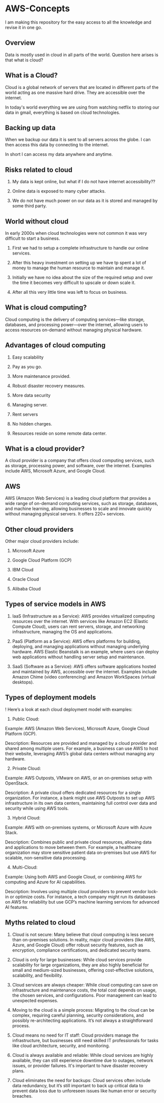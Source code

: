 # AWS-Concepts
I am making this repository for the easy access to all the knowledge and revise it in one go. 



## Overview

Data is mostly used in cloud in all parts of the world. Question here arises is that what is cloud?



## What is a Cloud?
Cloud is a global network of servers that are located in different parts of the world acting as one massive hard drive. They are accessible over the internet. 

In today's world everything we are using from watching netflix to storing our data in gmail, everything is based on cloud technologies.

## Backing up data

When we backup our data it is sent to all servers across the globe. I can then access this data by connecting to the internet.

In short I can access my data anywhere and anytime.

## Risks related to cloud

1. My data is kept online, but what if I do not have internet accessibility??

2. Online data is exposed to many cyber attacks.

3. We do not have much power on our data as it is stored and managed by some third party.

## World without cloud

In early 2000s when cloud technologies were not common it was very difficult to start a business.

1. First we had to setup a complete infrastructure to handle our online services.

2. After this heavy investment on setting up we have tp spent a lot of money to manage the human resource to maintain and manage it.

3. Initially we have no idea about the size of the required setup and over the time it becomes very difficult to upscale or down scale it.

4. After all this very little time was left to focus on business.

## What is cloud computing?

Cloud computing is the delivery of computing services—like storage, databases, and processing power—over the internet, allowing users to access resources on-demand without managing physical hardware.

## Advantages of cloud computing

1. Easy scalability

2. Pay as you go.

3. More maintenance provided.

4. Robust disaster recovery measures.

5. More data security

6. Managing server.

7. Rent servers

8. No hidden charges.

9. Resources reside on some remote data center.



## What is a cloud provider?

A cloud provider is a company that offers cloud computing services, such as storage, processing power, and software, over the internet. Examples include AWS, Microsoft Azure, and Google Cloud.

## AWS

AWS (Amazon Web Services) is a leading cloud platform that provides a wide range of on-demand computing services, such as storage, databases, and machine learning, allowing businesses to scale and innovate quickly without managing physical servers. It offers 220+ services.

## Other cloud providers

Other major cloud providers include:

1. Microsoft Azure

2. Google Cloud Platform (GCP)

3. IBM Cloud

4. Oracle Cloud

5. Alibaba Cloud

## Types of service models in AWS

1. IaaS (Infrastructure as a Service): AWS provides virtualized computing resources over the internet. With services like Amazon EC2 (Elastic Compute Cloud), users can rent servers, storage, and networking infrastructure, managing the OS and applications.

2. PaaS (Platform as a Service): AWS offers platforms for building, deploying, and managing applications without managing underlying hardware. AWS Elastic Beanstalk is an example, where users can deploy web applications without handling server setup and maintenance.

3. SaaS (Software as a Service): AWS offers software applications hosted and maintained by AWS, accessible over the internet. Examples include Amazon Chime (video conferencing) and Amazon WorkSpaces (virtual desktops).

## Types of deployment models

! Here’s a look at each cloud deployment model with examples:

1. Public Cloud:

Example: AWS (Amazon Web Services), Microsoft Azure, Google Cloud Platform (GCP).

Description: Resources are provided and managed by a cloud provider and shared among multiple users. For example, a business can use AWS to host their website, leveraging AWS’s global data centers without managing any hardware.

2. Private Cloud:

Example: AWS Outposts, VMware on AWS, or an on-premises setup with OpenStack.

Description: A private cloud offers dedicated resources for a single organization. For instance, a bank might use AWS Outposts to set up AWS infrastructure in its own data centers, maintaining full control over data and security while using AWS tools.

3. Hybrid Cloud:

Example: AWS with on-premises systems, or Microsoft Azure with Azure Stack.

Description: Combines public and private cloud resources, allowing data and applications to move between them. For example, a healthcare organization may store sensitive patient data on-premises but use AWS for scalable, non-sensitive data processing.

4. Multi-Cloud:

Example: Using both AWS and Google Cloud, or combining AWS for computing and Azure for AI capabilities.

Description: Involves using multiple cloud providers to prevent vendor lock-in or optimize costs. For instance, a tech company might run its databases on AWS for reliability but use GCP’s machine learning services for advanced AI features.

## Myths related to cloud

1. Cloud is not secure: Many believe that cloud computing is less secure than on-premises solutions. In reality, major cloud providers (like AWS, Azure, and Google Cloud) offer robust security features, such as encryption, compliance certifications, and dedicated security teams.

2. Cloud is only for large businesses: While cloud services provide scalability for large organizations, they are also highly beneficial for small and medium-sized businesses, offering cost-effective solutions, scalability, and flexibility.

3. Cloud services are always cheaper: While cloud computing can save on infrastructure and maintenance costs, the total cost depends on usage, the chosen services, and configurations. Poor management can lead to unexpected expenses.

4. Moving to the cloud is a simple process: Migrating to the cloud can be complex, requiring careful planning, security considerations, and possibly re-architecting applications. It’s not always a straightforward process.

5. Cloud means no need for IT staff: Cloud providers manage the infrastructure, but businesses still need skilled IT professionals for tasks like cloud architecture, security, and monitoring.

6. Cloud is always available and reliable: While cloud services are highly available, they can still experience downtime due to outages, network issues, or provider failures. It's important to have disaster recovery plans.

7. Cloud eliminates the need for backups: Cloud services often include data redundancy, but it’s still important to back up critical data to prevent data loss due to unforeseen issues like human error or security breaches.




